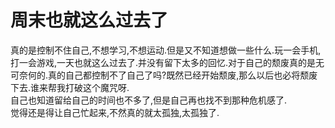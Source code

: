 # 周末也就这么过去了

真的是控制不住自己,不想学习,不想运动.但是又不知道想做一些什么.玩一会手机,打一会游戏,一天也就这么过去了.并没有留下太多的回忆.对于自己的颓废真的是无可奈何的.真的自己都控制不了自己了吗?既然已经开始颓废,那么以后也必将颓废下去.谁来帮我打破这个魔咒呀.  
自己也知道留给自己的时间也不多了,但是自己再也找不到那种危机感了.  
觉得还是得让自己忙起来,不然真的就太孤独,太孤独了.
